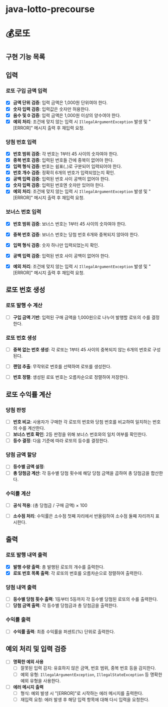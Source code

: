 # java-lotto-precourse
# 💰로또
## 구현 기능 목록

## 입력
### 로또 구입 금액 입력
- [x] **금액 단위 검증**: 입력 금액은 1,000원 단위여야 한다.
- [x] **숫자 입력 검증**: 입력값은 숫자만 허용한다.
- [x] **음수 및 0 검증**: 입력 금액은 1,000원 이상의 양수여야 한다.
- [x] **예외 처리**: 조건에 맞지 않는 입력 시 `IllegalArgumentException` 발생 및 "[ERROR]" 메시지 출력 후 재입력 요청.

### 당첨 번호 입력
- [x] **번호 범위 검증**: 각 번호는 1부터 45 사이의 숫자여야 한다.
- [x] **중복 번호 검증**: 입력된 번호들 간에 중복이 없어야 한다.
- [x] **입력 형식 검증**: 번호는 쉼표(`,`)로 구분되어 입력되어야 한다.
- [x] **번호 개수 검증**: 정확히 6개의 번호가 입력되었는지 확인.
- [x] **공백 입력 검증**: 입력된 번호 사이 공백이 없어야 한다.
- [x] **숫자 입력 검증**: 입력된 번호엔 숫자만 있어야 한다.
- [x] **예외 처리**: 조건에 맞지 않는 입력 시 `IllegalArgumentException` 발생 및 "[ERROR]" 메시지 출력 후 재입력 요청.

### 보너스 번호 입력
- [x] **번호 범위 검증**: 보너스 번호는 1부터 45 사이의 숫자여야 한다.
- [x] **중복 번호 검증**: 보너스 번호는 당첨 번호 6개와 중복되지 않아야 한다.
- [x] **입력 형식 검증**: 숫자 하나만 입력되었는지 확인.
- [x] **공백 입력 검증**: 입력된 번호 사이 공백이 없어야 한다.
- [x] **예외 처리**: 조건에 맞지 않는 입력 시 `IllegalArgumentException` 발생 및 "[ERROR]" 메시지 출력 후 재입력 요청.


## 로또 번호 생성
### 로또 발행 수 계산
- [ ] **구입 금액 기반**: 입력된 구매 금액을 1,000원으로 나누어 발행할 로또의 수를 결정한다.

### 로또 번호 생성
- [ ] **중복 없는 번호 생성**: 각 로또는 1부터 45 사이의 중복되지 않는 6개의 번호로 구성된다.
- [ ] **랜덤 추출**: 무작위로 번호를 선택하여 로또를 생성한다.
- [ ] **번호 정렬**: 생성된 로또 번호는 오름차순으로 정렬하여 저장한다.


## 로또 수익률 계산
### 당첨 판정
- [ ] **번호 비교**: 사용자가 구매한 각 로또의 번호와 당첨 번호를 비교하여 일치하는 번호의 수를 계산한다.
- [ ] **보너스 번호 확인**: 2등 판정을 위해 보너스 번호와의 일치 여부를 확인한다.
- [ ] **등수 결정**: 다음 기준에 따라 로또의 등수를 결정한다.

### 당첨 금액 할당
- [ ] **등수별 금액 설정**:
- [ ] **총 당첨금 계산**: 각 등수별 당첨 횟수에 해당 당첨 금액을 곱하여 총 당첨금을 합산한다.

### 수익률 계산
- [ ] **공식 적용**: (총 당첨금 / 구매 금액) × 100
- [ ] **소수점 처리**: 수익률은 소수점 첫째 자리에서 반올림하여 소수점 둘째 자리까지 표시한다.


## 출력
### 로또 발행 내역 출력
- [x] **발행 수량 출력**: 총 발행된 로또의 개수를 출력한다.
- [x] **로또 번호 목록 출력**: 각 로또의 번호를 오름차순으로 정렬하여 출력한다.

### 당첨 내역 출력
- [ ] **등수별 당첨 횟수 출력**: 1등부터 5등까지 각 등수별 당첨된 로또의 수를 출력한다.
- [ ] **당첨 금액 출력**: 각 등수별 당첨금과 총 당첨금을 출력한다.

### 수익률 출력
- [ ] **수익률 출력**: 최종 수익률을 퍼센트(%) 단위로 출력한다.


## 예외 처리 및 입력 검증
- [ ] **명확한 예외 사용**
    - [ ] 잘못된 입력 감지: 유효하지 않은 금액, 번호 범위, 중복 번호 등을 감지한다.
    - [ ] 예외 유형: `IllegalArgumentException`, `IllegalStateException` 등 명확한 예외 유형을 사용한다.

- [ ] **에러 메시지 출력**
    - [ ] 형식: 예외 발생 시 "[ERROR]"로 시작하는 에러 메시지를 출력한다.
    - [ ] 재입력 요청: 에러 발생 후 해당 입력 항목에 대해 다시 입력을 요청한다.